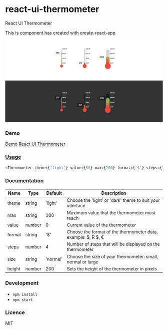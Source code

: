 <h1>react-ui-thermometer</h1>

React UI Thermometer

This is component has created with create-react-app

<img src="https://raw.githubusercontent.com/interaminense/react-ui-thermometer/master/src/util/print-react-ui-thermometer.jpg" alt="thermometer example image" />

<h3>Demo</h3>

<a href="http://www.interaminense.com/react-ui-thermometer/">Demo React UI Thermometer

<h3>Usage</h3>

```javascript
<Thermometer theme={'light'} value={80} max={200} format={'$'} steps={3} size={'small'} height={180} />
```

<h3>Documentation</h3>

<table>
  <thead>
    <tr>
      <th>Name</th>
      <th>Type</th>
      <th>Default</th>
      <th>Description</th>
    </tr>
  </thead>
  <tbody>
    <tr>
      <td>theme</td>
      <td>string</td>
      <td>'light'</td>
      <td>Choose the 'light' or 'dark' theme to suit your interface</td>
    </tr>
    <tr>
      <td>max</td>
      <td>string</td>
      <td>100</td>
      <td>Maximum value that the thermometer must reach</td>
    </tr>
    <tr>
      <td>value</td>
      <td>number</td>
      <td>0</td>
      <td>Current value of the thermometer</td>
    </tr>
    <tr>
      <td>format</td>
      <td>string</td>
      <td>'$'</td>
      <td>Choose the format of the thermometer data, example: $, R $, €</td>
    </tr>
    <tr>
      <td>steps</td>
      <td>number</td>
      <td>4</td>
      <td>Number of steps that will be displayed on the thermometer</td>
    </tr>
    <tr>
      <td>size</td>
      <td>string</td>
      <td>'normal'</td>
      <td>Choose the size of your thermometer: small, normal or large</td>
    </tr>
    <tr>
      <td>height</td>
      <td>number</td>
      <td>200</td>
      <td>Sets the height of the thermometer in pixels</td>
    </tr>
  </tbody>
</table>

<h3>Development</h3>

<ul>
  <li><code>npm install</code></li>
  <li><code>npm start</code></li>
</ul>

<h3>Licence</h3>

MIT
